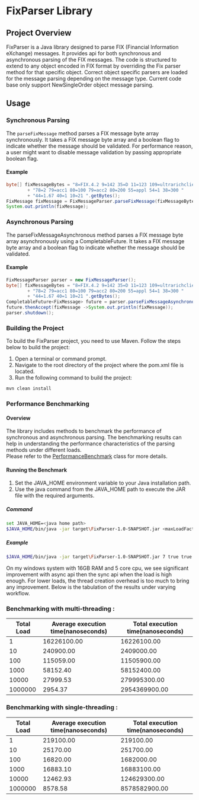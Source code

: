 # FixParser Library

## Project Overview

FixParser is a Java library designed to parse FIX (Financial Information eXchange) messages. It provides api for both
synchronous and asynchronous parsing of the FIX messages.
The code is structured to extend to any object encoded in FIX format by overriding the Fix parser method for that specific object.
Correct object specific parsers are loaded for the message parsing depending on the message type.
Current code base only support NewSingleOrder object message parsing. 

## Usage
### Synchronous Parsing
The `parseFixMessage` method parses a FIX message byte array synchronously. It takes a FIX message byte array and a
boolean flag to indicate whether the message should be validated. 
For performance reason, a user might want to disable message validation by passing appropriate boolean flag.

#### Example
```java
byte[] fixMessageBytes = "8=FIX.4.2 9=142 35=D 11=123 109=ultrarichclient 76=jp 1=clientacc "
        + "78=2 79=acc1 80=100 79=acc2 80=200 55=appl 54=1 38=300 "
        + "44=1.67 40=1 10=21 ".getBytes();
FixMessage fixMessage = FixMessageParser.parseFixMessage(fixMessageBytes, false);
System.out.println(fixMessage);
```

### Asynchronous Parsing
The parseFixMessageAsynchronous method parses a FIX message byte array asynchronously using a CompletableFuture. It
takes a FIX message byte array and a boolean flag to indicate whether the message should be validated.

#### Example
```java
FixMessageParser parser = new FixMessageParser();
byte[] fixMessageBytes = "8=FIX.4.2 9=142 35=D 11=123 109=ultrarichclient 76=jp 1=clientacc "
        + "78=2 79=acc1 80=100 79=acc2 80=200 55=appl 54=1 38=300 "
        + "44=1.67 40=1 10=21 ".getBytes();
CompletableFuture<FixMessage> future = parser.parseFixMessageAsynchronous(fixMessageBytes, false);
future.thenAccept(fixMessage ->System.out.println(fixMessage));
parser.shutdown();
```

### Building the Project

To build the FixParser project, you need to use Maven. Follow the steps below to build the project:
1. Open a terminal or command prompt.
2. Navigate to the root directory of the project where the pom.xml file is located.
3. Run the following command to build the project:

```bash
mvn clean install
```

### Performance Benchmarking

#### Overview

The library includes methods to benchmark the performance of synchronous and asynchronous parsing. The benchmarking
results can help in understanding the performance characteristics of the parsing methods under different loads.  
Please refer to the [PerformanceBenchmark](src/main/java/com/fixparser/performance/PerformanceBenchmark.java) class for more details.

#### Running the Benchmark

1. Set the JAVA_HOME environment variable to your Java installation path.
2. Use the java command from the JAVA_HOME path to execute the JAR file with the required arguments.

##### Command

```bash
set JAVA_HOME=<java home path>
$JAVA_HOME/bin/java -jar target\FixParser-1.0-SNAPSHOT.jar <maxLoadFactor> <benchmarkParsingInParallel> <benchmarkParsingInSequence>
```

##### Example

```bash
$JAVA_HOME/bin/java -jar target\FixParser-1.0-SNAPSHOT.jar 7 true true
```
On my windows system with 16GB RAM and 5 core cpu, we see significant improvement with async api then the sync api when the load is high enough. 
For lower loads, the thread creation overhead is too much to bring any improvement. 
Below is the tabulation of the results under varying workflow. 

### Benchmarking with multi-threading :
| Total Load  |Average execution time(nanoseconds)|Total execution time(nanoseconds)|
|-------------|-----------------------------------|---------------------------------|
| 1           |16226100.00|16226100.00|
| 10          |240900.00|2409000.00|
| 100         |115059.00|11505900.00|
| 1000        |58152.40|58152400.00|
| 10000       |27999.53|279995300.00|
| 1000000     |2954.37|2954369900.00|

### Benchmarking with single-threading :
| Total Load |Average execution time(nanoseconds)|Total execution time(nanoseconds)|
|------------|-----------------------------------|---------------------------------|
| 1          |219100.00|219100.00|
| 10         |25170.00|251700.00|
| 100        |16820.00|1682000.00|
| 1000       |16883.10|16883100.00|
| 10000      |12462.93|124629300.00|
| 1000000    |8578.58|8578582900.00|
